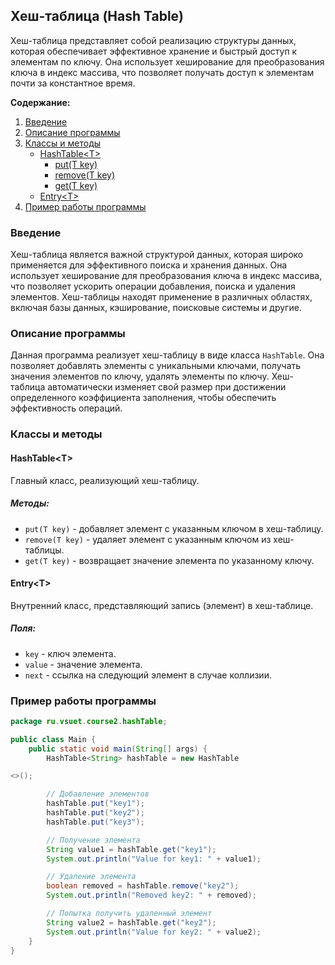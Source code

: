 ## Хеш-таблица (Hash Table)

Хеш-таблица представляет собой реализацию структуры данных, которая обеспечивает эффективное хранение и быстрый доступ к элементам по ключу. Она использует хеширование для преобразования ключа в индекс массива, что позволяет получать доступ к элементам почти за константное время.

**Содержание:**

1. [Введение](#введение)
2. [Описание программы](#описание-программы)
3. [Классы и методы](#классы-и-методы)
    - [HashTable\<T\>](#hashtablet)
        - [put(T key)](#putt-key)
        - [remove(T key)](#removet-key)
        - [get(T key)](#gett-key)
    - [Entry\<T\>](#entryt)
4. [Пример работы программы](#пример-работы-программы)

### Введение

Хеш-таблица является важной структурой данных, которая широко применяется для эффективного поиска и хранения данных. Она использует хеширование для преобразования ключа в индекс массива, что позволяет ускорить операции добавления, поиска и удаления элементов. Хеш-таблицы находят применение в различных областях, включая базы данных, кэширование, поисковые системы и другие.

### Описание программы

Данная программа реализует хеш-таблицу в виде класса `HashTable`. Она позволяет добавлять элементы с уникальными ключами, получать значения элементов по ключу, удалять элементы по ключу. Хеш-таблица автоматически изменяет свой размер при достижении определенного коэффициента заполнения, чтобы обеспечить эффективность операций.

### Классы и методы

#### HashTable\<T\>

Главный класс, реализующий хеш-таблицу.

##### Методы:

- `put(T key)` - добавляет элемент с указанным ключом в хеш-таблицу.
- `remove(T key)` - удаляет элемент с указанным ключом из хеш-таблицы.
- `get(T key)` - возвращает значение элемента по указанному ключу.

#### Entry\<T\>

Внутренний класс, представляющий запись (элемент) в хеш-таблице.

##### Поля:

- `key` - ключ элемента.
- `value` - значение элемента.
- `next` - ссылка на следующий элемент в случае коллизии.

### Пример работы программы

```java
package ru.vsuet.course2.hashTable;

public class Main {
    public static void main(String[] args) {
        HashTable<String> hashTable = new HashTable

<>();

        // Добавление элементов
        hashTable.put("key1");
        hashTable.put("key2");
        hashTable.put("key3");

        // Получение элемента
        String value1 = hashTable.get("key1");
        System.out.println("Value for key1: " + value1);

        // Удаление элемента
        boolean removed = hashTable.remove("key2");
        System.out.println("Removed key2: " + removed);

        // Попытка получить удаленный элемент
        String value2 = hashTable.get("key2");
        System.out.println("Value for key2: " + value2);
    }
}
```